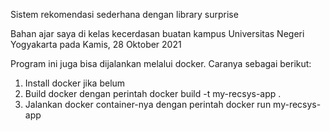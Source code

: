 Sistem rekomendasi sederhana dengan library surprise

Bahan ajar saya di kelas kecerdasan buatan kampus Universitas Negeri Yogyakarta pada Kamis, 28 Oktober 2021

Program ini juga bisa dijalankan melalui docker. Caranya sebagai berikut:
1. Install docker jika belum
2. Build docker dengan perintah
    docker build -t my-recsys-app .
3. Jalankan docker container-nya dengan perintah
    docker run my-recsys-app